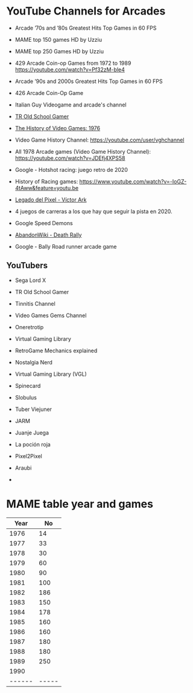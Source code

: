 YouTube Channels for Arcades
======

* Arcade ’70s and ’80s Greatest Hits Top Games in 60 FPS
* MAME top 150 games HD by Uzziu
* MAME top 250 Games HD by Uzziu
* 429 Arcade Coin-op Games from 1972 to 1989
 https://youtube.com/watch?v=Pf32zM-ble4

* Arcade ’90s and 2000s Greatest Hits Top Games in 60 FPS
* 426 Arcade Coin-Op Game
* Italian Guy Videogame and arcade's channel
* [TR Old School Gamer](https://www.youtube.com/channel/UCK9kPTmlJlZTXNpPQC5Kq9A)
* [The History of Video Games: 1976](https://youtube.com/watch?v=H9hB1Xyjrzw)
* Video Game History Channel: https://youtube.com/user/vghchannel
* All 1978 Arcade games (Video Game History Channel): https://youtube.com/watch?v=JDEfj4XPS58

* Google - Hotshot racing: juego retro de 2020
* History of Racing games: https://www.youtube.com/watch?v=-IoGZ-4tAww&feature=youtu.be
* [Legado del Pixel - Víctor Ark](https://www.LegadoDelPixel.es/victor-ark)
* 4 juegos de carreras a los que hay que seguir la pista en 2020.
* Google Speed Demons
* [AbandonWiki - Death Rally](https://www.abandonsocios.org/wiki/Death_Rally)
* Google - Bally Road runner arcade game

YouTubers
------
* Sega Lord X
* TR Old School Gamer
* Tinnitis Channel
* Video Games Gems Channel
* Oneretrotip
* Virtual Gaming Library
* RetroGame Mechanics explained
* Nostalgia Nerd
* Virtual Gaming Library (VGL)

* Spinecard
* Slobulus
* Tuber Viejuner
* JARM
* Juanje Juega
* La poción roja
* Pixel2Pixel
* Araubi
* 

MAME table year and games
======


| Year | No  |
|------|-----|
| 1976 |  14 |
| 1977 |  33 |
| 1978 |  30 |
| 1979 |  60 |
| 1980 |  90 |
| 1981 | 100 |
| 1982 | 186 |
| 1983 | 150 |
| 1984 | 178 |
| 1985 | 160 |
| 1986 | 160 |
| 1987 | 180 |
| 1988 | 180 |
| 1989 | 250 |
| 1990 |     |
|------|-----|
